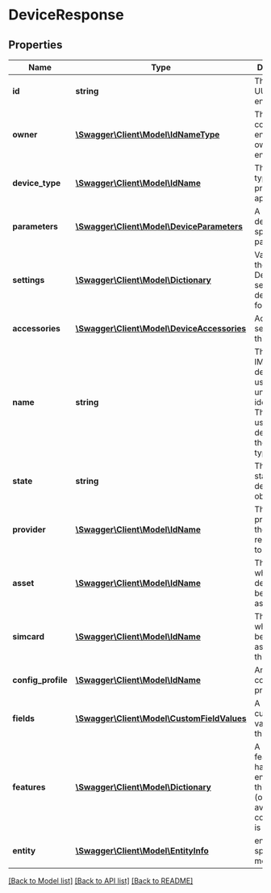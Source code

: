 # DeviceResponse

## Properties
Name | Type | Description | Notes
------------ | ------------- | ------------- | -------------
**id** | **string** | The unique UUID of this entity | 
**owner** | [**\Swagger\Client\Model\IdNameType**](IdNameType.md) | The company entity that owns this entity | 
**device_type** | [**\Swagger\Client\Model\IdName**](IdName.md) | The device type that this profile applies to | [optional] 
**parameters** | [**\Swagger\Client\Model\DeviceParameters**](DeviceParameters.md) | A number of device specific parameters | [optional] 
**settings** | [**\Swagger\Client\Model\Dictionary**](Dictionary.md) | Values for the DeviceType&#39;s setting definition form | [optional] 
**accessories** | [**\Swagger\Client\Model\DeviceAccessories**](DeviceAccessories.md) | Accessory settings for this device | [optional] 
**name** | **string** | The serial or IMEI of the device that is used to uniquely identify it. The value used will depend on the device type. | [optional] 
**state** | **string** | The current state of the device object | [optional] 
**provider** | [**\Swagger\Client\Model\IdName**](IdName.md) | The device provider, if the device requires one to function. | [optional] 
**asset** | [**\Swagger\Client\Model\IdName**](IdName.md) | The asset to which this device has been assigned. | [optional] 
**simcard** | [**\Swagger\Client\Model\IdName**](IdName.md) | The sim card which has been assigned to this device. | [optional] 
**config_profile** | [**\Swagger\Client\Model\IdName**](IdName.md) | An optional configuration profile | [optional] 
**fields** | [**\Swagger\Client\Model\CustomFieldValues**](CustomFieldValues.md) | A number of custom field values for this device. | [optional] 
**features** | [**\Swagger\Client\Model\Dictionary**](Dictionary.md) | A number of features that have been enabled on this device (only available if configProfile is null) | [optional] 
**entity** | [**\Swagger\Client\Model\EntityInfo**](EntityInfo.md) | entity specific metadata | 

[[Back to Model list]](../README.md#documentation-for-models) [[Back to API list]](../README.md#documentation-for-api-endpoints) [[Back to README]](../README.md)



